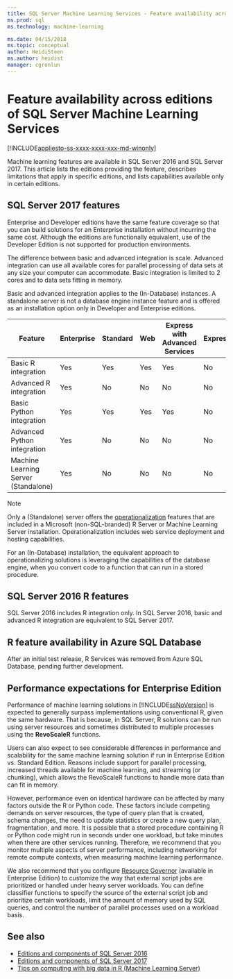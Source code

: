```yaml
---
title: SQL Server Machine Learning Services - Feature availability across editions | Microsoft Docs
ms.prod: sql
ms.technology: machine-learning

ms.date: 04/15/2018  
ms.topic: conceptual
author: HeidiSteen
ms.author: heidist
manager: cgronlun
---
```


# Feature availability across editions of SQL Server Machine Learning Services
[!INCLUDE[appliesto-ss-xxxx-xxxx-xxx-md-winonly](../../includes/appliesto-ss-xxxx-xxxx-xxx-md-winonly.md)]
 
 Machine learning features are available in SQL Server 2016 and SQL Server 2017. This article lists the editions providing the feature, describes limitations that apply in specific editions, and lists capabilities available only in certain editions.


## SQL Server 2017 features

Enterprise and Developer editions have the same feature coverage so that you can build solutions for an Enterprise installation without incurring the same cost. Although the editions are functionally equivalent, use of the Developer Edition is not supported for production environments.

The difference between basic and advanced integration is scale. Advanced integration can use all available cores for parallel processing of data sets at any size your computer can accommodate. Basic integration is limited to 2 cores and to data sets fitting in memory. 

Basic and advanced integration applies to the (In-Database) instances. A standalone server is not a database engine instance feature and is offered as an installation option only in Developer and Enterprise editions.

|Feature|Enterprise|Standard|Web|Express with Advanced Services|Express 
|-------------|----------------|--------------|---------|------------------------------------|------------------------|  
|Basic R integration|Yes|Yes|Yes|Yes|No|   
|Advanced R integration|Yes|No|No|No|No| 
|Basic Python integration|Yes|Yes|Yes|Yes|No|
|Advanced Python integration|Yes|No|No|No|No| 
|Machine Learning Server (Standalone)|Yes|No|No|No|No|   

 > [!NOTE]
 > Only a (Standalone) server offers the [operationalization](https://docs.microsoft.com/machine-learning-server/what-is-operationalization) features that are included in a Microsoft (non-SQL-branded) R Server or Machine Learning Server installation. Operationalization includes web service deployment and hosting capabilities.
>
> For an (In-Database) installation, the equivalent approach to operationalizing solutions is leveraging the capabilities of the database engine, when you convert code to a function that can run in a stored procedure.


## SQL Server 2016 R features

SQL Server 2016 includes R integration only. In SQL Server 2016, basic and advanced R integration are equivalent to SQL Server 2017.

## R feature availability in Azure SQL Database
  
After an initial test release, R Services was removed from Azure SQL Database, pending further development. 

## Performance expectations for Enterprise Edition

Performance of machine learning solutions in [!INCLUDE[ssNoVersion](../../includes/ssnoversion-md.md)] is expected to generally surpass implementations using conventional R, given the same hardware. That is because, in SQL Server, R solutions can be run using server resources and sometimes distributed to multiple processes using the **RevoScaleR** functions. 

Users can also expect to see considerable differences in performance and scalability for the same machine learning solution if run in Enterprise Edition vs. Standard Edition. Reasons include support for parallel processing, increased threads available for machine learning, and streaming (or chunking), which allows the RevoScaleR functions to handle more data than can fit in memory. 

However, performance even on identical hardware can be affected by many factors outside the R or Python code. These factors include competing demands on server resources, the type of query plan that is created, schema changes, the need to update statistics or create a new query plan, fragmentation, and more. It is possible that a stored procedure containing R or Python code might run in seconds under one workload, but take minutes when there are other services running.  Therefore, we recommend that you monitor multiple aspects of server performance, including networking for remote compute contexts, when measuring machine learning performance.

We also recommend that you configure [Resource Governor](../../relational-databases/resource-governor/resource-governor.md) (available in Enterprise Edition) to customize the way that external script jobs are prioritized or handled under heavy server workloads. You can define classifier functions to specify the source of the external script job and prioritize certain workloads, limit the amount of memory used by SQL queries,  and control the number of parallel processes used on a workload basis.

## See also

+ [Editions and components of SQL Server 2016](../../sql-server/editions-and-components-of-sql-server-2016.md)
+ [Editions and components of SQL Server 2017](../../sql-server/editions-and-components-of-sql-server-2017.md)
+ [Tips on computing with big data in R (Machine Learning Server)](https://docs.microsoft.com/machine-learning-server/r/tutorial-large-data-tips)
